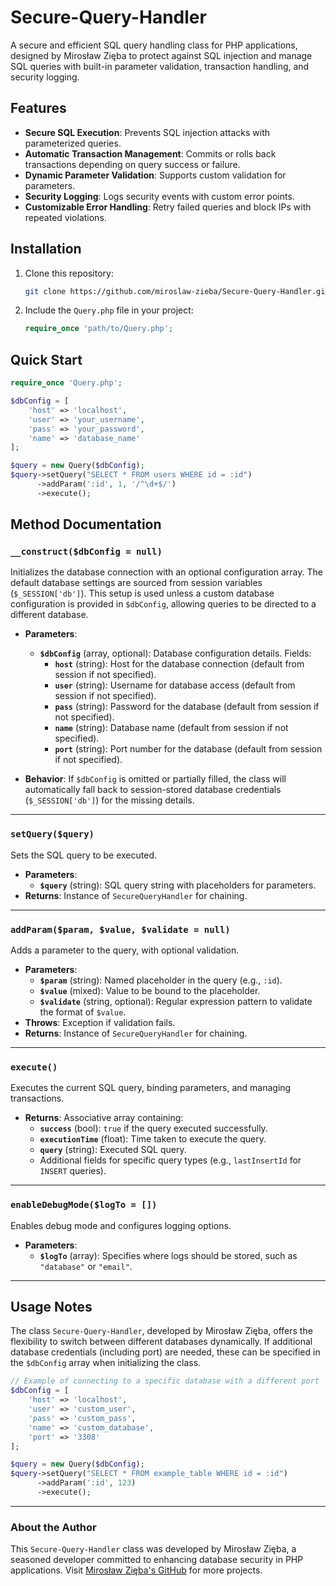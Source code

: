 
# Secure-Query-Handler
A secure and efficient SQL query handling class for PHP applications, designed by Mirosław Zięba to protect against SQL injection and manage SQL queries with built-in parameter validation, transaction handling, and security logging.

## Features
- **Secure SQL Execution**: Prevents SQL injection attacks with parameterized queries.
- **Automatic Transaction Management**: Commits or rolls back transactions depending on query success or failure.
- **Dynamic Parameter Validation**: Supports custom validation for parameters.
- **Security Logging**: Logs security events with custom error points.
- **Customizable Error Handling**: Retry failed queries and block IPs with repeated violations.

## Installation
1. Clone this repository:
   ```bash
   git clone https://github.com/miroslaw-zieba/Secure-Query-Handler.git
   ```
2. Include the `Query.php` file in your project:
   ```php
   require_once 'path/to/Query.php';
   ```

## Quick Start
```php
require_once 'Query.php';

$dbConfig = [
    'host' => 'localhost',
    'user' => 'your_username',
    'pass' => 'your_password',
    'name' => 'database_name'
];

$query = new Query($dbConfig);
$query->setQuery("SELECT * FROM users WHERE id = :id")
      ->addParam(':id', 1, '/^\d+$/')
      ->execute();
```

## Method Documentation

### `__construct($dbConfig = null)`
Initializes the database connection with an optional configuration array. The default database settings are sourced from session variables (`$_SESSION['db']`). This setup is used unless a custom database configuration is provided in `$dbConfig`, allowing queries to be directed to a different database.

- **Parameters**:
  - **`$dbConfig`** (array, optional): Database configuration details. Fields:
    - **`host`** (string): Host for the database connection (default from session if not specified).
    - **`user`** (string): Username for database access (default from session if not specified).
    - **`pass`** (string): Password for the database (default from session if not specified).
    - **`name`** (string): Database name (default from session if not specified).
    - **`port`** (string): Port number for the database (default from session if not specified).
  
- **Behavior**:
  If `$dbConfig` is omitted or partially filled, the class will automatically fall back to session-stored database credentials (`$_SESSION['db']`) for the missing details.

---

### `setQuery($query)`
Sets the SQL query to be executed.

- **Parameters**:
  - **`$query`** (string): SQL query string with placeholders for parameters.
- **Returns**: Instance of `SecureQueryHandler` for chaining.

---

### `addParam($param, $value, $validate = null)`
Adds a parameter to the query, with optional validation.

- **Parameters**:
  - **`$param`** (string): Named placeholder in the query (e.g., `:id`).
  - **`$value`** (mixed): Value to be bound to the placeholder.
  - **`$validate`** (string, optional): Regular expression pattern to validate the format of `$value`.
- **Throws**: Exception if validation fails.
- **Returns**: Instance of `SecureQueryHandler` for chaining.

---

### `execute()`
Executes the current SQL query, binding parameters, and managing transactions. 

- **Returns**: Associative array containing:
  - **`success`** (bool): `true` if the query executed successfully.
  - **`executionTime`** (float): Time taken to execute the query.
  - **`query`** (string): Executed SQL query.
  - Additional fields for specific query types (e.g., `lastInsertId` for `INSERT` queries).

---

### `enableDebugMode($logTo = [])`
Enables debug mode and configures logging options.

- **Parameters**:
  - **`$logTo`** (array): Specifies where logs should be stored, such as `"database"` or `"email"`.

---

## Usage Notes
The class `Secure-Query-Handler`, developed by Mirosław Zięba, offers the flexibility to switch between different databases dynamically. If additional database credentials (including port) are needed, these can be specified in the `$dbConfig` array when initializing the class.

```php
// Example of connecting to a specific database with a different port
$dbConfig = [
    'host' => 'localhost',
    'user' => 'custom_user',
    'pass' => 'custom_pass',
    'name' => 'custom_database',
    'port' => '3308'
];

$query = new Query($dbConfig);
$query->setQuery("SELECT * FROM example_table WHERE id = :id")
      ->addParam(':id', 123)
      ->execute();
```

---

### About the Author
This `Secure-Query-Handler` class was developed by Mirosław Zięba, a seasoned developer committed to enhancing database security in PHP applications. Visit [Mirosław Zięba's GitHub](https://github.com/miroslaw-zieba) for more projects.
